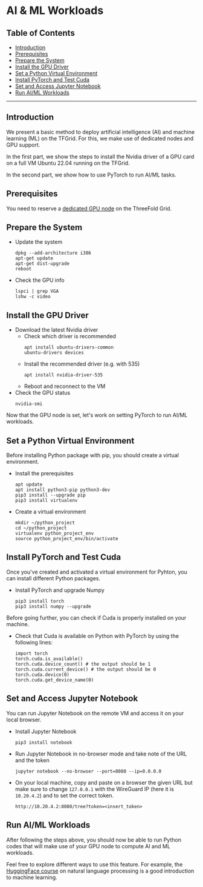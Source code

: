 <h1> AI & ML Workloads </h1>

<h2> Table of Contents </h2>

- [Introduction](#introduction)
- [Prerequisites](#prerequisites)
- [Prepare the System](#prepare-the-system)
- [Install the GPU Driver](#install-the-gpu-driver)
- [Set a Python Virtual Environment](#set-a-python-virtual-environment)
- [Install PyTorch and Test Cuda](#install-pytorch-and-test-cuda)
- [Set and Access Jupyter Notebook](#set-and-access-jupyter-notebook)
- [Run AI/ML Workloads](#run-aiml-workloads)

***

## Introduction

We present a basic method to deploy artificial intelligence (AI) and machine learning (ML) on the TFGrid. For this, we make use of dedicated nodes and GPU support.

In the first part, we show the steps to install the Nvidia driver of a GPU card on a full VM Ubuntu 22.04 running on the TFGrid.

In the second part, we show how to use PyTorch to run AI/ML tasks.

## Prerequisites

You need to reserve a [dedicated GPU node](../../dashboard/deploy/dedicated_machines.md) on the ThreeFold Grid.

## Prepare the System

- Update the system
    ```
    dpkg --add-architecture i386
    apt-get update
    apt-get dist-upgrade
    reboot
    ```
- Check the GPU info
    ```
    lspci | grep VGA
    lshw -c video
    ```

## Install the GPU Driver

- Download the latest Nvidia driver
  - Check which driver is recommended
      ```
      apt install ubuntu-drivers-common
      ubuntu-drivers devices
      ```
  - Install the recommended driver (e.g. with 535)
      ```
      apt install nvidia-driver-535
      ```
  - Reboot and reconnect to the VM
- Check the GPU status
    ```
    nvidia-smi
    ```

Now that the GPU node is set, let's work on setting PyTorch to run AI/ML workloads.

## Set a Python Virtual Environment

Before installing Python package with pip, you should create a virtual environment.

- Install the prerequisites
  ```
  apt update
  apt install python3-pip python3-dev
  pip3 install --upgrade pip
  pip3 install virtualenv
  ```
- Create a virtual environment
  ```
  mkdir ~/python_project
  cd ~/python_project
  virtualenv python_project_env
  source python_project_env/bin/activate
  ```

## Install PyTorch and Test Cuda

Once you've created and activated a virtual environment for Pyhton, you can install different Python packages.

- Install PyTorch and upgrade Numpy
    ```
    pip3 install torch
    pip3 install numpy --upgrade
    ```

Before going further, you can check if Cuda is properly installed on your machine.

- Check that Cuda is available on Python with PyTorch by using the following lines:
    ```
    import torch
    torch.cuda.is_available()
    torch.cuda.device_count() # the output should be 1
    torch.cuda.current_device() # the output should be 0
    torch.cuda.device(0)
    torch.cuda.get_device_name(0)
    ```

## Set and Access Jupyter Notebook

You can run Jupyter Notebook on the remote VM and access it on your local browser.

- Install Jupyter Notebook 
    ```
    pip3 install notebook
    ```
- Run Jupyter Notebook in no-browser mode and take note of the URL and the token
  ```
  jupyter notebook --no-browser --port=8080 --ip=0.0.0.0
  ```
- On your local machine, copy and paste on a browser the given URL but make sure to change `127.0.0.1` with the WireGuard IP (here it is `10.20.4.2`) and to set the correct token.
  ```
  http://10.20.4.2:8080/tree?token=<insert_token>
  ```

## Run AI/ML Workloads

After following the steps above, you should now be able to run Python codes that will make use of your GPU node to compute AI and ML workloads.

Feel free to explore different ways to use this feature. For example, the [HuggingFace course](https://huggingface.co/learn/nlp-course/chapter1/1) on natural language processing is a good introduction to machine learning.